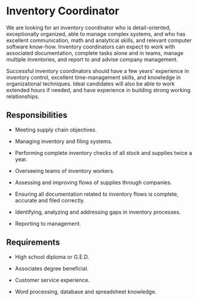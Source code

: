# Inventory Coordinator

We are looking for an inventory coordinator who is detail-oriented, exceptionally organized, able to manage complex systems, and who has excellent communication, math and analytical skills, and relevant computer software know-how. Inventory coordinators can expect to work with associated documentation, complete tasks alone and in teams, manage multiple inventories, and report to and advise company management.

Successful inventory coordinators should have a few years’ experience in inventory control, excellent time-management skills, and knowledge in organizational techniques. Ideal candidates will also be able to work extended hours if needed, and have experience in building strong working relationships.

## Responsibilities

* Meeting supply chain objectives.

* Managing inventory and filing systems.

* Performing complete inventory checks of all stock and supplies twice a year.

* Overseeing teams of inventory workers.

* Assessing and improving flows of supplies through companies.

* Ensuring all documentation related to inventory flows is complete, accurate and filed correctly.

* Identifying, analyzing and addressing gaps in inventory processes.

* Reporting to management.

## Requirements

* High school diploma or G.E.D.

* Associates degree beneficial.

* Customer service experience.

* Word processing, database and spreadsheet knowledge.

